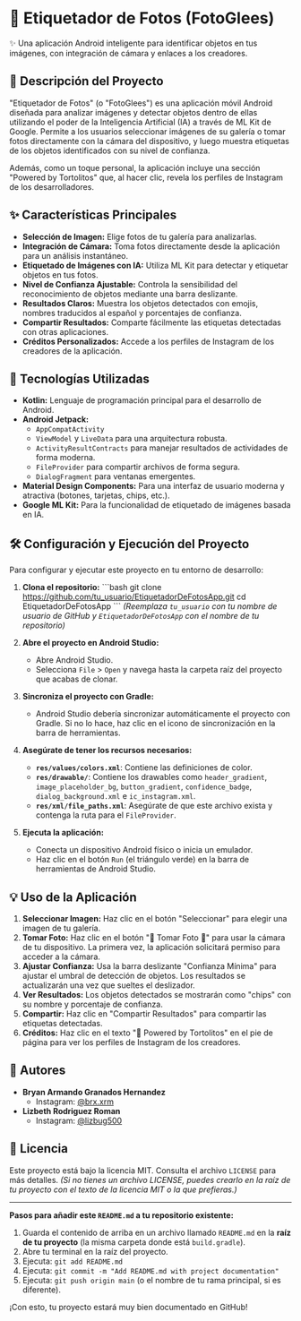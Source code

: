# 💖 Etiquetador de Fotos (FotoGlees)

✨ Una aplicación Android inteligente para identificar objetos en tus imágenes, con integración de cámara y enlaces a los creadores.

## 📸 Descripción del Proyecto

"Etiquetador de Fotos" (o "FotoGlees") es una aplicación móvil Android diseñada para analizar imágenes y detectar objetos dentro de ellas utilizando el poder de la Inteligencia Artificial (IA) a través de ML Kit de Google. Permite a los usuarios seleccionar imágenes de su galería o tomar fotos directamente con la cámara del dispositivo, y luego muestra etiquetas de los objetos identificados con su nivel de confianza.

Además, como un toque personal, la aplicación incluye una sección "Powered by Tortolitos" que, al hacer clic, revela los perfiles de Instagram de los desarrolladores.

## ✨ Características Principales

*   **Selección de Imagen:** Elige fotos de tu galería para analizarlas.
*   **Integración de Cámara:** Toma fotos directamente desde la aplicación para un análisis instantáneo.
*   **Etiquetado de Imágenes con IA:** Utiliza ML Kit para detectar y etiquetar objetos en tus fotos.
*   **Nivel de Confianza Ajustable:** Controla la sensibilidad del reconocimiento de objetos mediante una barra deslizante.
*   **Resultados Claros:** Muestra los objetos detectados con emojis, nombres traducidos al español y porcentajes de confianza.
*   **Compartir Resultados:** Comparte fácilmente las etiquetas detectadas con otras aplicaciones.
*   **Créditos Personalizados:** Accede a los perfiles de Instagram de los creadores de la aplicación.

## 🚀 Tecnologías Utilizadas

*   **Kotlin:** Lenguaje de programación principal para el desarrollo de Android.
*   **Android Jetpack:**
    *   `AppCompatActivity`
    *   `ViewModel` y `LiveData` para una arquitectura robusta.
    *   `ActivityResultContracts` para manejar resultados de actividades de forma moderna.
    *   `FileProvider` para compartir archivos de forma segura.
    *   `DialogFragment` para ventanas emergentes.
*   **Material Design Components:** Para una interfaz de usuario moderna y atractiva (botones, tarjetas, chips, etc.).
*   **Google ML Kit:** Para la funcionalidad de etiquetado de imágenes basada en IA.

## 🛠️ Configuración y Ejecución del Proyecto

Para configurar y ejecutar este proyecto en tu entorno de desarrollo:

1.  **Clona el repositorio:**
    \`\`\`bash
    git clone https://github.com/tu_usuario/EtiquetadorDeFotosApp.git
    cd EtiquetadorDeFotosApp
    \`\`\`
    *(Reemplaza `tu_usuario` con tu nombre de usuario de GitHub y `EtiquetadorDeFotosApp` con el nombre de tu repositorio)*

2.  **Abre el proyecto en Android Studio:**
    *   Abre Android Studio.
    *   Selecciona `File` > `Open` y navega hasta la carpeta raíz del proyecto que acabas de clonar.

3.  **Sincroniza el proyecto con Gradle:**
    *   Android Studio debería sincronizar automáticamente el proyecto con Gradle. Si no lo hace, haz clic en el icono de sincronización en la barra de herramientas.

4.  **Asegúrate de tener los recursos necesarios:**
    *   **`res/values/colors.xml`**: Contiene las definiciones de color.
    *   **`res/drawable/`**: Contiene los drawables como `header_gradient`, `image_placeholder_bg`, `button_gradient`, `confidence_badge`, `dialog_background.xml` e `ic_instagram.xml`.
    *   **`res/xml/file_paths.xml`**: Asegúrate de que este archivo exista y contenga la ruta para el `FileProvider`.

5.  **Ejecuta la aplicación:**
    *   Conecta un dispositivo Android físico o inicia un emulador.
    *   Haz clic en el botón `Run` (el triángulo verde) en la barra de herramientas de Android Studio.

## 💡 Uso de la Aplicación

1.  **Seleccionar Imagen:** Haz clic en el botón "Seleccionar" para elegir una imagen de tu galería.
2.  **Tomar Foto:** Haz clic en el botón "📸 Tomar Foto 📸" para usar la cámara de tu dispositivo. La primera vez, la aplicación solicitará permiso para acceder a la cámara.
3.  **Ajustar Confianza:** Usa la barra deslizante "Confianza Mínima" para ajustar el umbral de detección de objetos. Los resultados se actualizarán una vez que sueltes el deslizador.
4.  **Ver Resultados:** Los objetos detectados se mostrarán como "chips" con su nombre y porcentaje de confianza.
5.  **Compartir:** Haz clic en "Compartir Resultados" para compartir las etiquetas detectadas.
6.  **Créditos:** Haz clic en el texto "💖 Powered by Tortolitos" en el pie de página para ver los perfiles de Instagram de los creadores.

## 👥 Autores

*   **Bryan Armando Granados Hernandez**
    *   Instagram: [@brx.xrm](https://www.instagram.com/brx.xrm/)
*   **Lizbeth Rodriguez Roman**
    *   Instagram: [@lizbug500](https://www.instagram.com/lizbug500/)

## 📄 Licencia

Este proyecto está bajo la licencia MIT. Consulta el archivo `LICENSE` para más detalles.
*(Si no tienes un archivo LICENSE, puedes crearlo en la raíz de tu proyecto con el texto de la licencia MIT o la que prefieras.)*

---

**Pasos para añadir este `README.md` a tu repositorio existente:**

1.  Guarda el contenido de arriba en un archivo llamado `README.md` en la **raíz de tu proyecto** (la misma carpeta donde está `build.gradle`).
2.  Abre tu terminal en la raíz del proyecto.
3.  Ejecuta: `git add README.md`
4.  Ejecuta: `git commit -m "Add README.md with project documentation"`
5.  Ejecuta: `git push origin main` (o el nombre de tu rama principal, si es diferente).

¡Con esto, tu proyecto estará muy bien documentado en GitHub!
